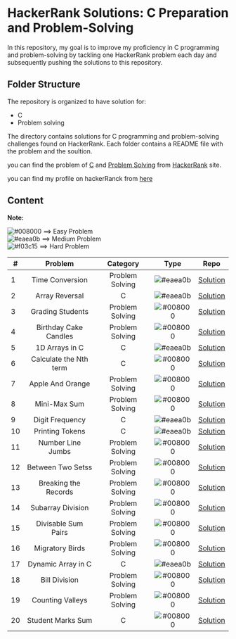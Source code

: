 # HackerRank Solutions: C Preparation and Problem-Solving

In this repository, my goal is to improve my proficiency in C programming and problem-solving by tackling one HackerRank problem each day and subsequently pushing the solutions to this repository.


## Folder Structure

The repository is organized to have solution for:

- C 
- Problem solving

The directory contains solutions for C programming and problem-solving challenges found on HackerRank.
Each folder contains a README file with the problem and the soultion.

you can find the problem of [C](https://www.hackerrank.com/domains/c?filters%5Bstatus%5D%5B%5D=unsolved&badge_type=c) and [Problem Solving](https://www.hackerrank.com/domains/algorithms?filters%5Bstatus%5D%5B%5D=unsolved&badge_type=problem-solving) from [HackerRank](https://www.hackerrank.com/dashboard) site.

you can find my profile on hackerRanck from [here](https://www.hackerrank.com/profile/mokhalifa238)

## Content


**Note:** 

![#008000](https://placehold.co/15x15/008000/008000.png) ==> Easy Problem<br/>
![#eaea0b](https://placehold.co/15x15/eaea0b/eaea0b.png) ==> Medium Problem<br/>
![#f03c15](https://placehold.co/15x15/f03c15/f03c15.png) ==> Hard Problem

|  #  | Problem                              |Category    |Type | Repo          |
|-----|:----------------------------------------:|:----------------------------------------:|:---:|:-------------:|
|  1  |        Time Conversion                 | Problem Solving |![#eaea0b](https://placehold.co/15x15/eaea0b/eaea0b.png)  | [Solution](https://github.com/Mohamed-Khalifa12/HackerRank/tree/main/Time%20Conversion)     |
|  2  |        Array Reversal     | C |![#eaea0b](https://placehold.co/15x15/eaea0b/eaea0b.png)   | [Solution](https://github.com/Mohamed-Khalifa12/HackerRank/tree/main/Array%20Reversal)|
|  3  |        Grading Students     | Problem Solving |![#008000](https://placehold.co/15x15/008000/008000.png)   | [Solution](https://github.com/Mohamed-Khalifa12/HackerRank/tree/main/Grading%20Students)|
|  4  |        Birthday Cake Candles    | Problem Solving |![#008000](https://placehold.co/15x15/008000/008000.png)   | [Solution](https://github.com/Mohamed-Khalifa12/HackerRank/tree/main/Birthday%20Cake%20Candles)|
|  5  |        1D Arrays in C    | C |![#eaea0b](https://placehold.co/15x15/eaea0b/eaea0b.png)   | [Solution](https://github.com/Mohamed-Khalifa12/HackerRank/tree/main/1D%20Arrays%20in%20C)|
|  6  |        Calculate the Nth term    | C |![#008000](https://placehold.co/15x15/008000/008000.png)   | [Solution](https://github.com/Mohamed-Khalifa12/HackerRank/tree/main/Calculate%20the%20Nth%20term)|
|  7  |        Apple And Orange    | Problem Solving |![#008000](https://placehold.co/15x15/008000/008000.png)   | [Solution](https://github.com/Mohamed-Khalifa12/HackerRank/tree/main/Apple%20And%20Orange)|
|  8  |        Mini-Max Sum    | Problem Solving |![#008000](https://placehold.co/15x15/008000/008000.png)   | [Solution](https://github.com/Mohamed-Khalifa12/HackerRank/tree/main/Mini-Max%20Sum)|
|  9  |       Digit Frequency   | C |![#eaea0b](https://placehold.co/15x15/eaea0b/eaea0b.png)   | [Solution](https://github.com/Mohamed-Khalifa12/HackerRank/tree/main/Digit%20Frequency)|
|  10  |       Printing Tokens   | C |![#eaea0b](https://placehold.co/15x15/eaea0b/eaea0b.png)   | [Solution](https://github.com/Mohamed-Khalifa12/HackerRank/tree/main/Printing%20Tokens)|
|  11  |       Number Line Jumbs   | Problem Solving |![#008000](https://placehold.co/15x15/008000/008000.png)   | [Solution](https://github.com/Mohamed-Khalifa12/HackerRank/tree/main/Number%20Line%20Jumbs)|
|  12  |      Between Two Setss   | Problem Solving |![#008000](https://placehold.co/15x15/008000/008000.png)   | [Solution](https://github.com/Mohamed-Khalifa12/HackerRank/tree/main/Between%20Two%20Sets)|
|  13  |      Breaking the Records   | Problem Solving |![#008000](https://placehold.co/15x15/008000/008000.png)   | [Solution](https://github.com/Mohamed-Khalifa12/HackerRank/tree/main/Breaking%20the%20Records)|
|  14  |      Subarray Division   | Problem Solving |![#008000](https://placehold.co/15x15/008000/008000.png)   | [Solution](https://github.com/Mohamed-Khalifa12/HackerRank/tree/main/Subarray%20Division)|
|  15  |      Divisable Sum Pairs   | Problem Solving |![#008000](https://placehold.co/15x15/008000/008000.png)   | [Solution](https://github.com/Mohamed-Khalifa12/HackerRank/tree/main/Divisable%20Sum%20Pairs)|
|  16  |      Migratory Birds   | Problem Solving |![#008000](https://placehold.co/15x15/008000/008000.png)   | [Solution](https://github.com/Mohamed-Khalifa12/HackerRank/tree/main/Migratory%20Birds)|
|  17  |      Dynamic Array in C   | C |![#eaea0b](https://placehold.co/15x15/eaea0b/eaea0b.png)   | [Solution](https://github.com/Mohamed-Khalifa12/HackerRank/tree/main/Dynamic%20Array%20in%20C)|
|  18  |      Bill Division   | Problem Solving |![#008000](https://placehold.co/15x15/008000/008000.png)   | [Solution](https://github.com/Mohamed-Khalifa12/HackerRank/tree/main/Bill%20Division)|
|  19  |      Counting Valleys   | Problem Solving |![#008000](https://placehold.co/15x15/008000/008000.png)   | [Solution](https://github.com/Mohamed-Khalifa12/HackerRank/tree/main/Counting%20Valleys)|
|  20  |      Student Marks Sum   | C |![#008000](https://placehold.co/15x15/008000/008000.png)   | [Solution](https://github.com/Mohamed-Khalifa12/HackerRank/tree/main/Student%20Marks%20Sum)|










